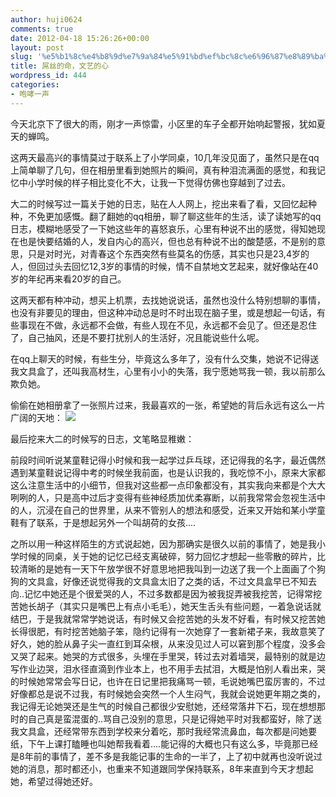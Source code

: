 ```yaml
---
author: huji0624
comments: true
date: 2012-04-18 15:26:26+00:00
layout: post
slug: '%e5%b1%8c%e4%b8%9d%e7%9a%84%e5%91%bd%ef%bc%8c%e6%96%87%e8%89%ba%e7%9a%84%e5%bf%83'
title: 屌丝的命，文艺的心
wordpress_id: 444
categories:
- 咆哮一声
---
```


今天北京下了很大的雨，刚才一声惊雷，小区里的车子全都开始响起警报，犹如夏天的蝉鸣。

这两天最高兴的事情莫过于联系上了小学同桌，10几年没见面了，虽然只是在qq上简单聊了几句，但在相册里看到她照片的瞬间，真有种泪流满面的感觉，和我记忆中小学时候的样子相比变化不大，让我一下觉得仿佛也穿越到了过去。

大二的时候写过一篇关于她的日志，贴在人人网上，挖出来看了看，又回忆起种种，不免更加感慨。翻了翻她的qq相册，聊了聊这些年的生活，读了读她写的qq日志，模糊地感受了一下她这些年的喜怒哀乐，心里有种说不出的感觉，得知她现在也是快要结婚的人，发自内心的高兴，但也总有种说不出的酸楚感，不是别的意思，只是对时光，对青春这个东西突然有些莫名的伤感，其实也只是23,4岁的人，但回过头去回忆12,3岁的事情的时候，情不自禁地文艺起来，就好像站在40岁的年纪再来看20岁的自己。

这两天都有种冲动，想买上机票，去找她说说话，虽然也没什么特别想聊的事情，也没有非要见的理由，但这种冲动总是时不时出现在脑子里，或是想起一句话，有些事现在不做，永远都不会做，有些人现在不见，永远都不会见了。但还是忍住了，自己抽风，还是不要打扰别人的生活好，况且能说些什么呢。

在qq上聊天的时候，有些生分，毕竟这么多年了，没有什么交集，她说不记得送我文具盒了，还叫我高材生，心里有小小的失落，我宁愿她骂我一顿，我以前那么欺负她。

偷偷在她相册拿了一张照片过来，我最喜欢的一张，希望她的背后永远有这么一片广阔的天地：
[![](http://www.whoslab.me/blog/wp-content/uploads/2012/04/psu.jpg)](http://www.whoslab.me/blog/wp-content/uploads/2012/04/psu.jpg)

最后挖来大二的时候写的日志，文笔略显稚嫩：

前段时间听说某童鞋记得小时候和我一起学过乒乓球，还记得我的名字，最近偶然遇到某童鞋说记得中考的时候坐我前面，也是认识我的，我吃惊不小，原来大家都这么注意生活中的小细节，但我对这些都一点印象都没有，其实我向来都是个大大咧咧的人，只是高中过后才变得有些神经质加优柔寡断，以前我常常会忽视生活中的人，沉浸在自己的世界里，从来不管别人的想法和感受，近来又开始和某小学童鞋有了联系，于是想起另外一个叫胡荷的女孩....

 

之所以用一种这样陌生的方式说起她，因为那确实是很久以前的事情了，她是我小学时候的同桌，关于她的记忆已经支离破碎，努力回忆才想起一些零散的碎片，比较清晰的是她有一天下午放学很不好意思地把我叫到一边送了我一个上面画了个狗狗的文具盒，好像还说觉得我的文具盒太旧了之类的话，不过文具盒早已不知去向..记忆中她还是个很爱哭的人，不过多数都是因为被我捉弄被我挖苦，记得常挖苦她长胡子（其实只是嘴巴上有点小毛毛），她天生舌头有些问题，一着急说话就结巴，于是我就常常学她说话，有时候又会挖苦她的头发不好看，有时候又挖苦她长得很肥，有时挖苦她脑子笨，隐约记得有一次她穿了一套新裙子来，我故意笑了好久，她的脸从鼻子尖一直红到耳朵根，从来没见过人可以窘到那个程度，没多会又哭了起来。她哭的方式很多，头埋在手里哭，转过去对着墙哭，最特别的就是边写作业边哭，泪水径直滴到作业本上，也不用手去拭泪，大概是怕别人看出来，哭的时候她常常会写日记，也许在日记里把我痛骂一顿，毛说她嘴巴蛮厉害的，不过好像都总是说不过我，有时候她会突然一个人生闷气，我就会说她更年期之类的，我记得无论她哭还是生气的时候自己都很少安慰她，还经常落井下石，现在想想那时的自己真是蛮混蛋的..骂自己没别的意思，只是记得她平时对我都蛮好，除了送我文具盒，还经常带东西到学校来分着吃，那时我经常流鼻血，每次都是问她要纸，下午上课打瞌睡也叫她帮我看着....能记得的大概也只有这么多，毕竟那已经是8年前的事情了，差不多是我能记事的生命的一半了，上了初中就再也没听说过她的消息，那时都还小，也重来不知道跟同学保持联系，8年来直到今天才想起她，希望过得她还好。

